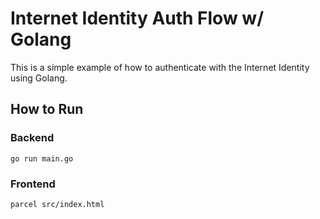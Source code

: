 # Internet Identity Auth Flow w/ Golang

This is a simple example of how to authenticate with the Internet Identity using Golang.

## How to Run

### Backend

```shell
go run main.go
```

### Frontend

```shell
parcel src/index.html
```

